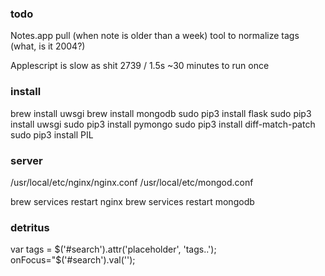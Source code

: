 ### todo
Notes.app pull (when note is older than a week)
tool to normalize tags (what, is it 2004?)

Applescript is slow as shit
2739 / 1.5s
~30 minutes to run once


### install

brew install uwsgi
brew install mongodb
sudo pip3 install flask
sudo pip3 install uwsgi
sudo pip3 install pymongo
sudo pip3 install diff-match-patch
sudo pip3 install PIL

### server

/usr/local/etc/nginx/nginx.conf 
/usr/local/etc/mongod.conf

brew services restart nginx
brew services restart mongodb


### detritus

var tags = $('#search').attr('placeholder', 'tags..');
onFocus="$('#search').val('');
